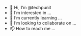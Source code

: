 - 👋 Hi, I’m @techpunit
- 👀 I’m interested in ...
- 🌱 I’m currently learning ...
- 💞️ I’m looking to collaborate on ...
- 📫 How to reach me ...

<!---
techpunit/techpunit is a ✨ special ✨ repository because its `README.md` (this file) appears on your GitHub profile.
You can click the Preview link to take a look at your changes.
--->
